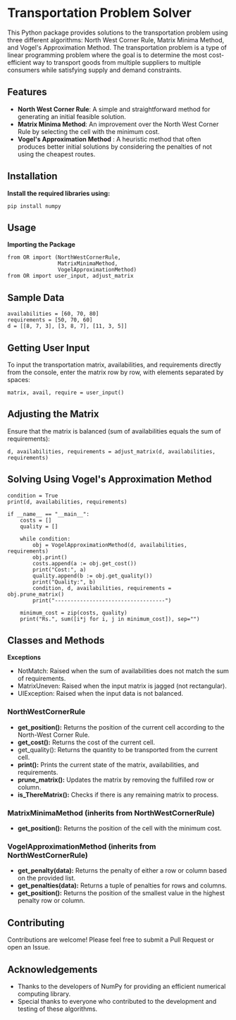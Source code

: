 # Transportation Problem Solver
This Python package provides solutions to the transportation problem using three different algorithms: North West Corner Rule, Matrix Minima Method, and Vogel's Approximation Method. The transportation problem is a type of linear programming problem where the goal is to determine the most cost-efficient way to transport goods from multiple suppliers to multiple consumers while satisfying supply and demand constraints.

## Features
- **North West Corner Rule**: A simple and straightforward method for generating an initial feasible solution.
- **Matrix Minima Method**: An improvement over the North West Corner Rule by selecting the cell with the minimum cost.
- **Vogel's Approximation Method** : A heuristic method that often produces better initial solutions by considering the penalties of not using the cheapest routes.

## Installation
**Install the required libraries using:**

```
pip install numpy
```

## Usage
**Importing the Package**

```
from OR import (NorthWestCornerRule,
                MatrixMinimaMethod, 
                VogelApproximationMethod)
from OR import user_input, adjust_matrix 
```

## Sample Data
```
availabilities = [60, 70, 80]
requirements = [50, 70, 60]
d = [[8, 7, 3], [3, 8, 7], [11, 3, 5]]
```

## Getting User Input
To input the transportation matrix, availabilities, and requirements directly from the console, enter the matrix row by row, with elements separated by spaces:
```
matrix, avail, require = user_input()
```

## Adjusting the Matrix
Ensure that the matrix is balanced (sum of availabilities equals the sum of requirements):
```
d, availabilities, requirements = adjust_matrix(d, availabilities, requirements)
```

## Solving Using Vogel's Approximation Method
```
condition = True
print(d, availabilities, requirements)

if __name__ == "__main__":
    costs = []
    quality = []

    while condition:
        obj = VogelApproximationMethod(d, availabilities, requirements)
        obj.print()
        costs.append(a := obj.get_cost())
        print("Cost:", a)
        quality.append(b := obj.get_quality())
        print("Quality:", b)
        condition, d, availabilities, requirements = obj.prune_matrix()
        print("-----------------------------------")

    minimum_cost = zip(costs, quality)
    print("Rs.", sum([i*j for i, j in minimum_cost]), sep="")
```

## Classes and Methods
**Exceptions**
- NotMatch: Raised when the sum of availabilities does not match the sum of requirements.
- MatrixUneven: Raised when the input matrix is jagged (not rectangular).
- UIException: Raised when the input data is not balanced.

### NorthWestCornerRule
 - **get_position():** Returns the position of the current cell according to the North-West Corner Rule.
- **get_cost():** Returns the cost of the current cell.
- get_quality(): Returns the quantity to be transported from the current cell.
- **print():** Prints the current state of the matrix, availabilities,  and requirements.
- **prune_matrix():** Updates the matrix by removing the fulfilled row or column.
- **is_ThereMatrix():** Checks if there is any remaining matrix to process.

### MatrixMinimaMethod (inherits from NorthWestCornerRule)
- **get_position():** Returns the position of the cell with the minimum cost.

### VogelApproximationMethod (inherits from NorthWestCornerRule)
- **get_penalty(data):** Returns the penalty of either a row or column based on the provided list.
- **get_penalties(data):** Returns a tuple of penalties for rows and columns.
- **get_position():** Returns the position of the smallest value in the highest penalty row or column.

## Contributing
Contributions are welcome! Please feel free to submit a Pull Request or open an Issue.

## Acknowledgements
- Thanks to the developers of NumPy for providing an efficient numerical computing library.
- Special thanks to everyone who contributed to the development and testing of these algorithms.
